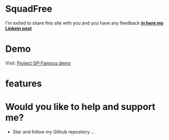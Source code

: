 # SquadFree

 I'm exited to share this site with you and you have any feedback [**in here my Linkein post**](https://www.linkedin.com/in/marouf-ebrahimi-7b6312237)

 # Demo
 Visit: [Project GP-Famous demo]()
 

# features


# Would you like to help and support me?
* Star and follow my Github repository
...
